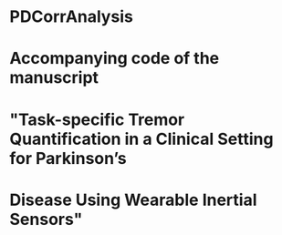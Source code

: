 # PDCorrAnalysis
#         Accompanying code of the manuscript 
#        "Task-specific Tremor Quantification in a Clinical Setting for Parkinson’s 
#         Disease Using Wearable Inertial Sensors"